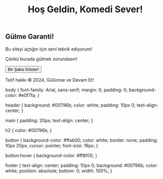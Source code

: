 <!DOCTYPE html>
<html lang="tr">
<head>
    <meta charset="UTF-8">
    <meta name="viewport" content="width=device-width, initial-scale=1.0">
    <title>Komik Web Sayfası</title>
    <link rel="stylesheet" href="styles.css">
</head>
<body>
    <header>
        <h1>Hoş Geldin, Komedi Sever!</h1>
    </header>
    <main>
        <section>
            <h2>Gülme Garanti!</h2>
            <p>Bu siteyi açtığın için seni tebrik ediyorum!</p>
            <p>Çünkü burada gülmek zorundasın!</p>
            <button onclick="showJoke()">Bir Şaka Göster!</button>
            <p id="joke"></p>
        </section>
    </main>
    <footer>
        <p>Telif hakkı &copy; 2024, Gülümse ve Devam Et!</p>
    </footer>
    <script>
        function showJoke() {
            const jokes = [
                "Neden bilgisayar denize düşer? Çünkü suya girmeyi çok sever!",
                "Bir programcı, tuvalette ne yapar? Kodu temizler!",
                "Neden kitaplar soğuk olur? Çünkü sayfaları var!",
            ];
            const randomIndex = Math.floor(Math.random() * jokes.length);
            document.getElementById('joke').innerText = jokes[randomIndex];
        }
    </script>
</body>
</html>
body {
    font-family: Arial, sans-serif;
    margin: 0;
    padding: 0;
    background-color: #e0f7fa;
}

header {
    background: #00796b;
    color: white;
    padding: 10px 0;
    text-align: center;
}

main {
    padding: 20px;
    text-align: center;
}

h2 {
    color: #00796b;
}

button {
    background-color: #ffab00;
    color: white;
    border: none;
    padding: 10px 20px;
    cursor: pointer;
    font-size: 16px;
}

button:hover {
    background-color: #ff8f00;
}

footer {
    text-align: center;
    padding: 10px 0;
    background: #00796b;
    color: white;
    position: absolute;
    bottom: 0;
    width: 100%;
}

